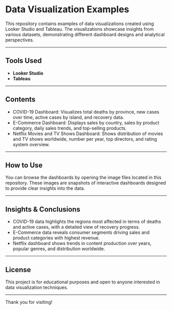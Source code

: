 # Data Visualization Examples

This repository contains examples of data visualizations created using Looker Studio and Tableau. The visualizations showcase insights from various datasets, demonstrating different dashboard designs and analytical perspectives.

---

## Tools Used

- **Looker Studio**  
- **Tableau**

---

## Contents

- COVID-19 Dashboard: Visualizes total deaths by province, new cases over time, active cases by island, and recovery data.  
- E-Commerce Dashboard: Displays sales by country, sales by product category, daily sales trends, and top-selling products.  
- Netflix Movies and TV Shows Dashboard: Shows distribution of movies and TV shows worldwide, number per year, top directors, and rating system overview.

---

## How to Use

You can browse the dashboards by opening the image files located in this repository. These images are snapshots of interactive dashboards designed to provide clear insights into the data.

---

## Insights & Conclusions

- COVID-19 data highlights the regions most affected in terms of deaths and active cases, with a detailed view of recovery progress.  
- E-Commerce data reveals consumer segments driving sales and product categories with highest revenue.  
- Netflix dashboard shows trends in content production over years, popular genres, and distribution worldwide.

---

## License

This project is for educational purposes and open to anyone interested in data visualization techniques.

---

Thank you for visiting!
